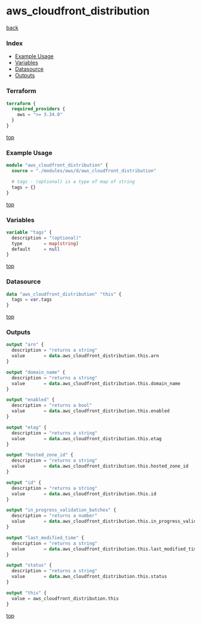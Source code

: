 # aws_cloudfront_distribution

[back](../aws.md)

### Index

- [Example Usage](#example-usage)
- [Variables](#variables)
- [Datasource](#datasource)
- [Outputs](#outputs)

### Terraform

```terraform
terraform {
  required_providers {
    aws = ">= 3.34.0"
  }
}
```

[top](#index)

### Example Usage

```terraform
module "aws_cloudfront_distribution" {
  source = "./modules/aws/d/aws_cloudfront_distribution"

  # tags - (optional) is a type of map of string
  tags = {}
}
```

[top](#index)

### Variables

```terraform
variable "tags" {
  description = "(optional)"
  type        = map(string)
  default     = null
}
```

[top](#index)

### Datasource

```terraform
data "aws_cloudfront_distribution" "this" {
  tags = var.tags
}
```

[top](#index)

### Outputs

```terraform
output "arn" {
  description = "returns a string"
  value       = data.aws_cloudfront_distribution.this.arn
}

output "domain_name" {
  description = "returns a string"
  value       = data.aws_cloudfront_distribution.this.domain_name
}

output "enabled" {
  description = "returns a bool"
  value       = data.aws_cloudfront_distribution.this.enabled
}

output "etag" {
  description = "returns a string"
  value       = data.aws_cloudfront_distribution.this.etag
}

output "hosted_zone_id" {
  description = "returns a string"
  value       = data.aws_cloudfront_distribution.this.hosted_zone_id
}

output "id" {
  description = "returns a string"
  value       = data.aws_cloudfront_distribution.this.id
}

output "in_progress_validation_batches" {
  description = "returns a number"
  value       = data.aws_cloudfront_distribution.this.in_progress_validation_batches
}

output "last_modified_time" {
  description = "returns a string"
  value       = data.aws_cloudfront_distribution.this.last_modified_time
}

output "status" {
  description = "returns a string"
  value       = data.aws_cloudfront_distribution.this.status
}

output "this" {
  value = aws_cloudfront_distribution.this
}
```

[top](#index)